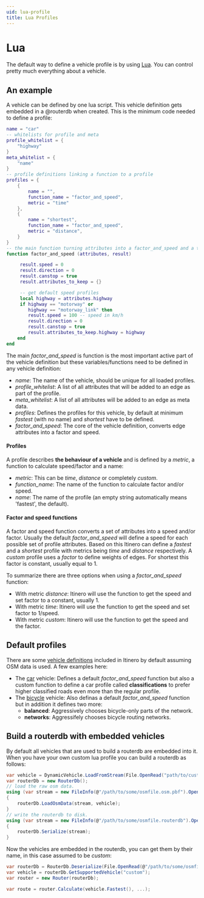 ```yaml
---
uid: lua-profile
title: Lua Profiles
---
```

# Lua

The default way to define a vehicle profile is by using [Lua](https://en.wikipedia.org/wiki/Lua_(programming_language)). You can control pretty much everything about a vehicle.

## An example

A vehicle can be defined by one lua script. This vehicle definition gets embedded in a @routerdb when created. This is the minimum code needed to define a profile:

```lua
name = "car"
-- whitelists for profile and meta
profile_whitelist = {
	"highway"
}
meta_whitelist = {
	"name"
}
-- profile definitions linking a function to a profile
profiles = {
	{
		name = "",
		function_name = "factor_and_speed",
		metric = "time"
	},
	{ 
		name = "shortest",
		function_name = "factor_and_speed",
		metric = "distance",
	}
}
-- the main function turning attributes into a factor_and_speed and a tag whitelist
function factor_and_speed (attributes, result)

	 result.speed = 0
	 result.direction = 0
	 result.canstop = true
	 result.attributes_to_keep = {}

	 -- get default speed profiles
	 local highway = attributes.highway
	 if highway == "motorway" or 
	    highway == "motorway_link" then
		result.speed = 100 -- speed in km/h
		result.direction = 0
		result.canstop = true
		result.attributes_to_keep.highway = highway
	end
end
```

The main _factor_and_speed_ is function is the most important active part of the vehicle definition but these variables/functions need to be defined in any vehicle definition:

- _name_: The name of the vehicle, should be unique for all loaded profiles.
- _profile_whitelist_: A list of all attributes that will be added to an edge as part of the profile.
- _meta_whitelist_: A list of all attributes will be added to an edge as meta data.
- _profiles_: Defines the profiles for this vehicle, by default at minimum _fastest_ (with no name) and _shortest_ have to be defined.
- _factor_and_speed_: The core of the vehicle definition, converts edge attributes into a factor and speed.

#### Profiles

A profile describes **the behaviour of a vehicle** and is defined by a _metric_, a function to calculate speed/factor and a name:

- _metric_: This can be _time_, _distance_ or completely _custom_.
- _function_name_: The name of the function to calculate factor and/or speed.
- _name_: The name of the profile (an empty string automatically means 'fastest', the default).

#### Factor and speed functions

A factor and speed function converts a set of attributes into a speed and/or factor. Usually the default _factor_and_speed_ will define a speed for each possible set of profile attributes. Based on this Itinero can define a _fastest_ and a _shortest_ profile with metrics being _time_ and _distance_ respectively. A _custom_ profile uses a _factor_ to define weights of edges. For shortest this factor is constant, usually equal to 1.

To summarize there are three options when using a _factor_and_speed_ function:

- With metric _distance_: Itinero will use the function to get the speed and set factor to a constant, usually 1.
- With metric _time_: Itinero will use the function to get the speed and set factor to 1/speed.
- With metric _custom_: Itinero will use the function to get the speed and the factor.

## Default profiles

There are some [vehicle definitions](https://github.com/itinero/routing/blob/develop/src/Itinero/Osm/) included in Itinero by default assuming OSM data is used. A few examples here:

- The [car](https://github.com/itinero/routing/blob/develop/src/Itinero/Osm/Vehicles/car.lua) vehicle: Defines a default _factor_and_speed_ function but also a custom function to define a car profile called **classifications** to prefer higher classified roads even more than the regular profile.  
- The [bicycle](https://github.com/itinero/routing/blob/develop/src/Itinero/Osm/Vehicles/bicycle.lua) vehicle: Also definas a default _factor_and_speed_ function but in addition it defines two more:
  - **balanced**: Aggressively chooses bicycle-only parts of the network.
  - **networks**: Aggressifely chooses bicycle routing networks.

## Build a routerdb with embedded vehicles

By default all vehicles that are used to build a routerdb are embedded into it. When you have your own custom lua profile you can build a routerdb as follows:

```csharp
var vehicle = DynamicVehicle.LoadFromStream(File.OpenRead("path/to/custom.lua"));
var routerDb = new RouterDb();
// load the raw osm data.
using (var stream = new FileInfo(@"/path/to/some/osmfile.osm.pbf").OpenRead())
{
    routerDb.LoadOsmData(stream, vehicle);
}
// write the routerdb to disk.
using (var stream = new FileInfo(@"/path/to/some/osmfile.routerdb").OpenWrite())
{
    routerDb.Serialize(stream);
}
```

Now the vehicles are embedded in the routerdb, you can get them by their name, in this case assumed to be _custom_:

```csharp
var routerDb = RouterDb.Deserialize(File.OpenRead(@"/path/to/some/osmfile.routerdb"));
var vehicle = routerDb.GetSupportedVehicle("custom");
var router = new Router(routerDb);

var route = router.Calculate(vehicle.Fastest(), ...);
```

